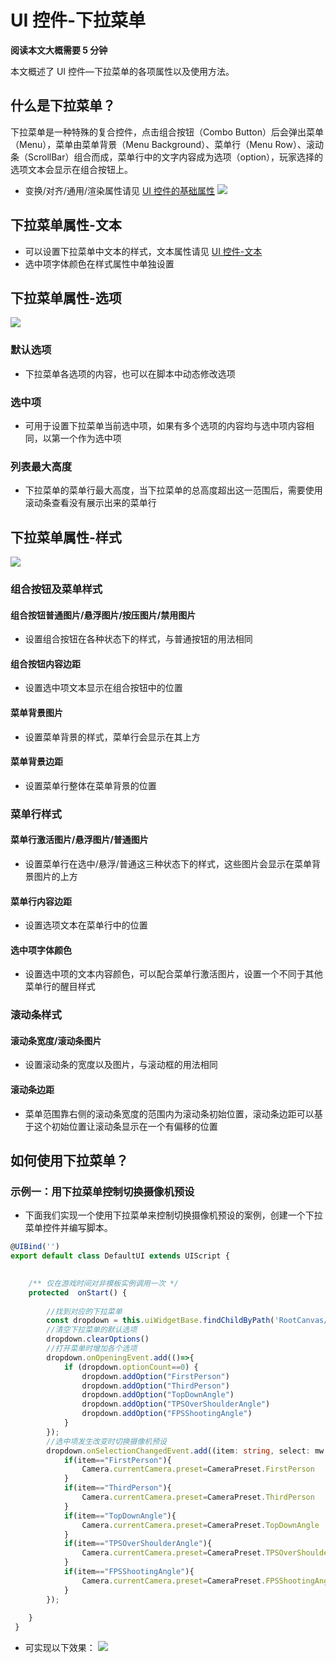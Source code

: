 # UI 控件-下拉菜单

**阅读本文大概需要 5 分钟**

本文概述了 UI 控件—下拉菜单的各项属性以及使用方法。

## 什么是下拉菜单？

下拉菜单是一种特殊的复合控件，点击组合按钮（Combo Button）后会弹出菜单（Menu），菜单由菜单背景（Menu Background）、菜单行（Menu Row）、滚动条（ScrollBar）组合而成，菜单行中的文字内容成为选项（option），玩家选择的选项文本会显示在组合按钮上。
- 变换/对齐/通用/渲染属性请见 [UI 控件的基础属性](https://docs.ark.online/UI/UIWidget-BaseProperties.html)
![](https://cdn.233xyx.com/online/rrrTNIV8nin71711267441206.gif)

## 下拉菜单属性-文本
- 可以设置下拉菜单中文本的样式，文本属性请见 [UI 控件-文本](https://docs.ark.online/UI/UIComponent-Text.html)
- 选中项字体颜色在样式属性中单独设置

## 下拉菜单属性-选项
![](https://cdn.233xyx.com/online/LgXBcpgGJa8p1711267454653.png)

### 默认选项
- 下拉菜单各选项的内容，也可以在脚本中动态修改选项
### 选中项
- 可用于设置下拉菜单当前选中项，如果有多个选项的内容均与选中项内容相同，以第一个作为选中项
### 列表最大高度
- 下拉菜单的菜单行最大高度，当下拉菜单的总高度超出这一范围后，需要使用滚动条查看没有展示出来的菜单行

## 下拉菜单属性-样式
![](https://cdn.233xyx.com/online/X8i2kcVZI6yx1711267452233.png)
### 组合按钮及菜单样式
#### 组合按钮普通图片/悬浮图片/按压图片/禁用图片
- 设置组合按钮在各种状态下的样式，与普通按钮的用法相同
#### 组合按钮内容边距
- 设置选中项文本显示在组合按钮中的位置
#### 菜单背景图片
- 设置菜单背景的样式，菜单行会显示在其上方
#### 菜单背景边距
- 设置菜单行整体在菜单背景的位置

### 菜单行样式
#### 菜单行激活图片/悬浮图片/普通图片
- 设置菜单行在选中/悬浮/普通这三种状态下的样式，这些图片会显示在菜单背景图片的上方
#### 菜单行内容边距
- 设置选项文本在菜单行中的位置
#### 选中项字体颜色
- 设置选中项的文本内容颜色，可以配合菜单行激活图片，设置一个不同于其他菜单行的醒目样式

### 滚动条样式
#### 滚动条宽度/滚动条图片
- 设置滚动条的宽度以及图片，与滚动框的用法相同
#### 滚动条边距
- 菜单范围靠右侧的滚动条宽度的范围内为滚动条初始位置，滚动条边距可以基于这个初始位置让滚动条显示在一个有偏移的位置


## 如何使用下拉菜单？

### 示例一：用下拉菜单控制切换摄像机预设
- 下面我们实现一个使用下拉菜单来控制切换摄像机预设的案例，创建一个下拉菜单控件并编写脚本。
```ts
@UIBind('')
export default class DefaultUI extends UIScript {

    
    /** 仅在游戏时间对非模板实例调用一次 */
    protected  onStart() {
        
        //找到对应的下拉菜单
        const dropdown = this.uiWidgetBase.findChildByPath('RootCanvas/Dropdown') as Dropdown
        //清空下拉菜单的默认选项
        dropdown.clearOptions()
        //打开菜单时增加各个选项
        dropdown.onOpeningEvent.add(()=>{
            if (dropdown.optionCount==0) {
                dropdown.addOption("FirstPerson")
                dropdown.addOption("ThirdPerson")
                dropdown.addOption("TopDownAngle")
                dropdown.addOption("TPSOverShoulderAngle")
                dropdown.addOption("FPSShootingAngle")
            }
        });
        //选中项发生改变时切换摄像机预设
        dropdown.onSelectionChangedEvent.add((item: string, select: mw.SelectInfo)=>{
            if(item=="FirstPerson"){
                Camera.currentCamera.preset=CameraPreset.FirstPerson
            }
            if(item=="ThirdPerson"){
                Camera.currentCamera.preset=CameraPreset.ThirdPerson
            }
            if(item=="TopDownAngle"){
                Camera.currentCamera.preset=CameraPreset.TopDownAngle
            }
            if(item=="TPSOverShoulderAngle"){
                Camera.currentCamera.preset=CameraPreset.TPSOverShoulderAngle
            }
            if(item=="FPSShootingAngle"){
                Camera.currentCamera.preset=CameraPreset.FPSShootingAngle
            }
        });
 
    }
 }
```

- 可实现以下效果：
![](https://cdn.233xyx.com/online/h62hUrTlvIme1711267443832.gif)
